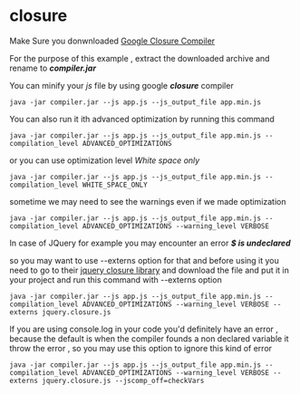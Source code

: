 # closure

Make Sure you donwnloaded [Google Closure Compiler](https://developers.google.com/closure/compiler/docs/gettingstarted_app)

For the purpose of this example , extract the downloaded archive and rename to _**compiler.jar**_

You can minify your _*js*_ file by using google _**closure**_ compiler
```shell
java -jar compiler.jar --js app.js --js_output_file app.min.js
```

You can also run it ith advanced optimization by running this command

```shell
java -jar compiler.jar --js app.js --js_output_file app.min.js --compilation_level ADVANCED_OPTIMIZATIONS
```

or you can use optimization level _White space only_
```shell
java -jar compiler.jar --js app.js --js_output_file app.min.js --compilation_level WHITE_SPACE_ONLY
```

sometime we may need to see the warnings even if we made optimization


```shell
java -jar compiler.jar --js app.js --js_output_file app.min.js --compilation_level ADVANCED_OPTIMIZATIONS --warning_level VERBOSE
```

In case of JQuery for example you may encounter an error **_$ is undeclared_**

so you may want to use --externs option for that and before using it you need to go to their [jquery closure library](closure-compiler.googlecode.com/svn/trunk/externs/jquery-1.8.js) and download the file and put it in your project and run this command with --externs option

```shell
java -jar compiler.jar --js app.js --js_output_file app.min.js --compilation_level ADVANCED_OPTIMIZATIONS --warning_level VERBOSE --externs jquery.closure.js
```

If you are using console.log in your code you'd definitely have an error , because the default is when the compiler founds a non declared variable it throw the error , so you may use this option to ignore this kind of error
```shell
java -jar compiler.jar --js app.js --js_output_file app.min.js --compilation_level ADVANCED_OPTIMIZATIONS --warning_level VERBOSE --externs jquery.closure.js --jscomp_off=checkVars
```
